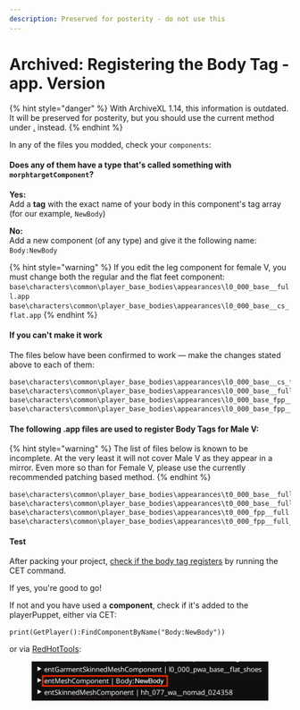 ```yaml
---
description: Preserved for posterity - do not use this
---
```


# Archived: Registering the Body Tag - app. Version

{% hint style="danger" %}
With ArchiveXL 1.14, this information is outdated. It will be preserved for posterity, but you should use the current method under [.](./ "mention") instead.
{% endhint %}

In any of the files you modded, check your `components`:

#### Does any of them have a type that's called something with `morphtargetComponent`?

**Yes:**\
Add a **tag** with the exact name of your body in this component's tag array (for our example, `NewBody`)

**No:**\
Add a new component (of any type) and give it the following name:\
`Body:NewBody`

{% hint style="warning" %}
If you edit the leg component for female V, you must change both the regular and the flat feet component:\
`base\characters\common\player_base_bodies\appearances\l0_000_base__full.app`\
`base\characters\common\player_base_bodies\appearances\l0_000_base__cs_flat.app`
{% endhint %}

#### If you can't make it work

The files below have been confirmed to work — make the changes stated above to each of them:

```
base\characters\common\player_base_bodies\appearances\l0_000_base__cs_flat.app
base\characters\common\player_base_bodies\appearances\l0_000_base__full.app
base\characters\common\player_base_bodies\appearances\l0_000_base_fpp__cs_flat.app
base\characters\common\player_base_bodies\appearances\l0_000_base_fpp__full.app 
```

#### The following .app files are used to register Body Tags for Male V:

{% hint style="warning" %}
The list of files below is known to be incomplete. At the very least it will not cover Male V as they appear in a mirror. Even more so than for Female V, please use the currently recommended patching based method.
{% endhint %}

```
base\characters\common\player_base_bodies\appearances\t0_000_base__full.app
base\characters\common\player_base_bodies\appearances\t0_000_base__full_censored.app
base\characters\common\player_base_bodies\appearances\t0_000_fpp__full.app
base\characters\common\player_base_bodies\appearances\t0_000_fpp__full_censored.app
```

#### &#x20;Test

After packing your project, [check if the body tag registers](archived-registering-the-body-tag.md#checking-the-current-body-mod) by running the CET command.

If yes, you're good to go!

If not and you have used a **component**, check if it's added to the playerPuppet, either via CET:&#x20;

```
print(GetPlayer():FindComponentByName("Body:NewBody"))
```

or via [RedHotTools](../../../modding-tools/redhottools/):

<figure><img src="../../../../.gitbook/assets/AXL_body_checking_component.png" alt=""><figcaption></figcaption></figure>

